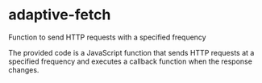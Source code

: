 # adaptive-fetch
Function to send HTTP requests with a specified frequency

The provided code is a JavaScript function that sends HTTP requests at a specified frequency and executes a callback function when the response changes.